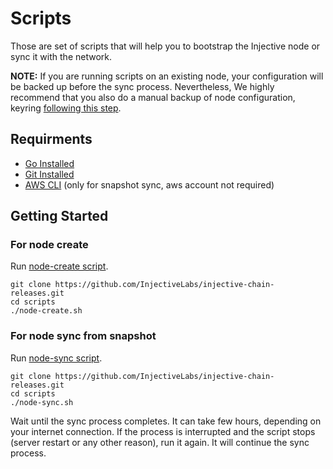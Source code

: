 # Scripts
Those are set of scripts that will help you to bootstrap the Injective node or sync it with the network. 

**NOTE:**  If you are running scripts on an existing node, your configuration will be backed up before the sync process. Nevertheless, We highly recommend that you also do a manual backup of node configuration, keyring [following this step][backup-link].

##  Requirments
* [Go Installed][go-install-link]
* [Git Installed][git-link]
* [AWS CLI][aws-cli-install-link] (only for snapshot sync, aws account not required)

## Getting Started

### For node create 
Run [node-create script](node-create.sh).

```
git clone https://github.com/InjectiveLabs/injective-chain-releases.git
cd scripts
./node-create.sh
```
### For node sync from snapshot

Run [node-sync script](node-sync.sh).

```
git clone https://github.com/InjectiveLabs/injective-chain-releases.git
cd scripts
./node-sync.sh
```

Wait until the sync process completes. It can take few hours, depending on your internet connection. If the process is interrupted and the script stops (server restart or any other reason), run it again. It will continue the sync process.


[backup-link]: https://docs.injective.network/docs/staking/mainnet/validate-on-mainnet/sync-from-snapshot/#step-1-backup-node-credentials-keyring--clear-local-injectived-data
[git-link]:https://github.com/git-guides/install-git
[go-install-link]: https://golang.org/doc/install
[aws-cli-install-link]: https://docs.aws.amazon.com/cli/latest/userguide/cli-chap-install.html
